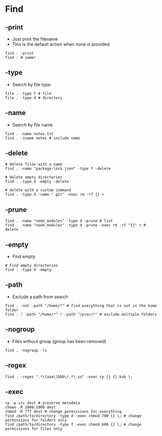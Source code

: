 # Find

## -print

- Just print the filename
- This is the default action when none is provided

```shell
find . -print
find . # same!
```

## -type

- Search by file type

```shell
file . -type f # file
file . -type d # directory
```

## -name

- Search by file name

```shell
find . -name notes.txt
find . -iname notes # include name
```

## -delete

```shell
# delete files with a name
find . -name "package-lock.json" -type f -delete

# delete empty directories
find . -type d -empty -delete

# delete with a custom command
find . -type d -name ".git" -exec rm -rf {} +
```

## -prune

```shell
find . -name "node_modules" -type d -prune # list
find . -name "node_modules" -type d -prune -exec rm -rf "{}" + # delete
```

## -empty

- Find empty

```shell
# Find empty directories
find . -type d -empty
```

## -path

- Exclude a path from search

```shell
find . -not -path "/home/*" # find everything that is not in the home folder
find . ! -path "/home/*" ! -path "/proc/*" # exclude multiple folders
```

## -nogroup

- Files without group (group has been removed)

```shell
find . -nogroup -ls
```

## -regex

```shell
find . -regex ".*\(aaa\|bbb\).*\.so" -exec cp {} {}.bak \;
```

## -exec

```shell
cp -p src dest # preserve metadata
chown -R 1000:1000 dest
chmod -R 777 dest # change permissions for everything
find /path/to/directory -type d -exec chmod 700 {} \; # change permissions for folders only
find /path/to/directory -type f -exec chmod 600 {} \; # change permissions for files only
```
